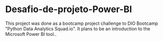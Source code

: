 # Desafio-de-projeto-Power-BI
This project was done as a bootcamp project challenge to DIO Bootcamp "Python Data Analytics Squad.io". It plans to be an introduction to the Microsoft Power BI tool..
